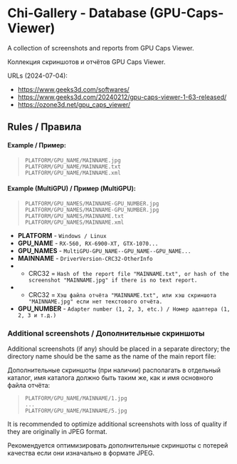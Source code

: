 # Chi-Gallery - Database (GPU-Caps-Viewer)

A collection of screenshots and reports from GPU Caps Viewer.

Коллекция скриншотов и отчётов GPU Caps Viewer.

URLs (2024-07-04):
- https://www.geeks3d.com/softwares/
- https://www.geeks3d.com/20240212/gpu-caps-viewer-1-63-released/
- https://ozone3d.net/gpu_caps_viewer/

## Rules / Правила

#### Example / Пример:
> `PLATFORM/GPU_NAME/MAINNAME.jpg`\
> `PLATFORM/GPU_NAME/MAINNAME.txt`\
> `PLATFORM/GPU_NAME/MAINNAME.xml`

#### Example (MultiGPU) / Пример (MultiGPU):
> `PLATFORM/GPU_NAMES/MAINNAME-GPU_NUMBER.jpg`\
> `PLATFORM/GPU_NAMES/MAINNAME-GPU_NUMBER.jpg`\
> `PLATFORM/GPU_NAMES/MAINNAME.txt`\
> `PLATFORM/GPU_NAMES/MAINNAME.xml`

- **PLATFORM** - `Windows / Linux`
- **GPU_NAME** - `RX-560, RX-6900-XT, GTX-1070...`
- **GPU_NAMES** - `MultiGPU-GPU_NAME--GPU_NAME--GPU_NAME...`
- **MAINNAME** - `DriverVersion-CRC32-OtherInfo`
- - CRC32 = `Hash of the report file "MAINNAME.txt", or hash of the screenshot "MAINNAME.jpg" if there is no text report.`
- - CRC32 = `Хэш файла отчёта "MAINNAME.txt", или хэш скриншота "MAINNAME.jpg" если нет текстового отчёта.`
- **GPU_NUMBER** - `Adapter number (1, 2, 3, etc.) / Номер адаптера (1, 2, 3 и т.д.)`

### Additional screenshots / Дополнительные скриншоты

Additional screenshots (if any) should be placed in a separate directory; the directory name should be the same as the name of the main report file:

Дополнительные скриншоты (при наличии) располагать в отдельный каталог, имя каталога должно быть таким же, как и имя основного файла отчёта:
> `PLATFORM/GPU_NAME/MAINNAME/1.jpg`\
> `...`\
> `PLATFORM/GPU_NAME/MAINNAME/5.jpg`

It is recommended to optimize additional screenshots with loss of quality if they are originally in JPEG format.

Рекомендуется оптимизировать дополнительные скриншоты с потерей качества если они изначально в формате JPEG.

